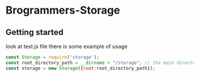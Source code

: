 # Brogrammers-Storage



## Getting started

look at test.js file there is some example of usage

```js
const Storage = require('storage');
const root_directory_path = __dirname + "/storage"; // the main directory to read and write
const storage = new Storage({root:root_directory_path});


```
